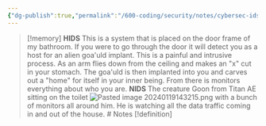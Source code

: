 ```yaml
---
{"dg-publish":true,"permalink":"/600-coding/security/notes/cybersec-ids-memory/","tags":["CyberSecurity"]}
---
```


> [!memory] 
> **HIDS**
> This is a system that is placed on the door frame of my bathroom. If you were to go through the door it will detect you as a host for an alien goa'uld implant. This is a painful and intrusive process. As an arm flies down from the ceiling and makes an "x" cut in your stomach. The goa'uld is then implanted into you and carves out a "home" for itself in your inner being. From there is monitors everything about who you are. 
> **NIDS**
> The creature Goon from Titan AE sitting on the toilet  ![Pasted image 20240119143215.png](/img/user/104%20Attachments/Pasted%20image%2020240119143215.png) with a bunch of monitors all around him. He is watching all the data traffic coming in and out of the house. # Notes
> [!definition] 
> 


